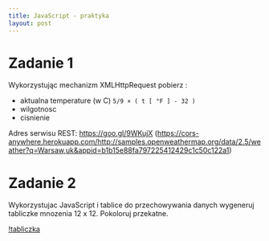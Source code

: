```yaml
---
title: JavaScript - praktyka
layout: post
---
```



# Zadanie 1

Wykorzystując mechanizm XMLHttpRequest pobierz :
 - aktualna temperature (w C) `5/9 × ( t [ °F ] - 32 )`
 - wilgotnosc 
 - cisnienie

Adres serwisu REST: https://goo.gl/9WKujX (https://cors-anywhere.herokuapp.com/http://samples.openweathermap.org/data/2.5/weather?q=Warsaw,uk&appid=b1b15e88fa797225412429c1c50c122a1)

# Zadanie 2

Wykorzystujac JavaScript i tablice do przechowywania danych wygeneruj tabliczke mnozenia 12 x 12. Pokoloruj przekatne.

[!tabliczka](https://www.kblearningcenter.com/components/com_virtuemart/shop_image/product/full/168069.jpg)
